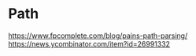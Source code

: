 
# Path
https://www.fpcomplete.com/blog/pains-path-parsing/
https://news.ycombinator.com/item?id=26991332
